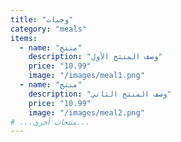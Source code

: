 ```yaml
---
title: "وجبات"
category: "meals"
items:
  - name: "منتج"
    description: "وصف المنتج الأول"
    price: "10.99"
    image: "/images/meal1.png"
  - name: "منتج"
    description: "وصف المنتج الثاني"
    price: "10.99"
    image: "/images/meal2.png"
# ...منتجات أخرى...
---
```

